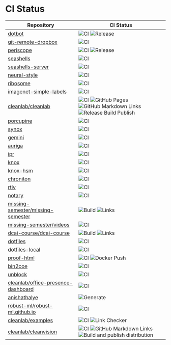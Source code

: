 # CI Status

| Repository | CI Status |
|---|---|
| [dotbot](https://github.com/anishathalye/dotbot) | ![CI](https://github.com/anishathalye/dotbot/actions/workflows/ci.yml/badge.svg) ![Release](https://github.com/anishathalye/dotbot/actions/workflows/release.yml/badge.svg) |
| [git-remote-dropbox](https://github.com/anishathalye/git-remote-dropbox) | ![CI](https://github.com/anishathalye/git-remote-dropbox/actions/workflows/ci.yml/badge.svg) |
| [periscope](https://github.com/anishathalye/periscope) | ![CI](https://github.com/anishathalye/periscope/actions/workflows/ci.yml/badge.svg) ![Release](https://github.com/anishathalye/periscope/actions/workflows/release.yml/badge.svg) |
| [seashells](https://github.com/anishathalye/seashells) | ![CI](https://github.com/anishathalye/seashells/actions/workflows/ci.yml/badge.svg) |
| [seashells-server](https://github.com/anishathalye/seashells-server) | ![CI](https://github.com/anishathalye/seashells-server/actions/workflows/ci.yml/badge.svg) |
| [neural-style](https://github.com/anishathalye/neural-style) | ![CI](https://github.com/anishathalye/neural-style/actions/workflows/ci.yml/badge.svg) |
| [ribosome](https://github.com/anishathalye/ribosome) | ![CI](https://github.com/anishathalye/ribosome/actions/workflows/ci.yml/badge.svg) |
| [imagenet-simple-labels](https://github.com/anishathalye/imagenet-simple-labels) | ![CI](https://github.com/anishathalye/imagenet-simple-labels/actions/workflows/ci.yml/badge.svg) |
| [cleanlab/cleanlab](https://github.com/cleanlab/cleanlab) | ![CI](https://github.com/cleanlab/cleanlab/actions/workflows/ci.yml/badge.svg) ![GitHub Pages](https://github.com/cleanlab/cleanlab/actions/workflows/gh-pages.yaml/badge.svg) ![GitHub Markdown Links](https://github.com/cleanlab/cleanlab/actions/workflows/links.yml/badge.svg) ![Release Build Publish](https://github.com/cleanlab/cleanlab/actions/workflows/release-build-publish.yml/badge.svg) |
| [porcupine](https://github.com/anishathalye/porcupine) | ![CI](https://github.com/anishathalye/porcupine/actions/workflows/ci.yml/badge.svg) |
| [synox](https://github.com/anishathalye/synox) | ![CI](https://github.com/anishathalye/synox/actions/workflows/ci.yml/badge.svg) |
| [gemini](https://github.com/anishathalye/gemini) | ![CI](https://github.com/anishathalye/gemini/actions/workflows/ci.yml/badge.svg) |
| [auriga](https://github.com/anishathalye/auriga) | ![CI](https://github.com/anishathalye/auriga/actions/workflows/ci.yml/badge.svg) |
| [ipr](https://github.com/anishathalye/ipr) | ![CI](https://github.com/anishathalye/ipr/actions/workflows/ci.yml/badge.svg) |
| [knox](https://github.com/anishathalye/knox) | ![CI](https://github.com/anishathalye/knox/actions/workflows/ci.yml/badge.svg) |
| [knox-hsm](https://github.com/anishathalye/knox-hsm) | ![CI](https://github.com/anishathalye/knox-hsm/actions/workflows/ci.yml/badge.svg) |
| [chroniton](https://github.com/anishathalye/chroniton) | ![CI](https://github.com/anishathalye/chroniton/actions/workflows/ci.yml/badge.svg) |
| [rtlv](https://github.com/anishathalye/rtlv) | ![CI](https://github.com/anishathalye/rtlv/actions/workflows/ci.yml/badge.svg) |
| [notary](https://github.com/anishathalye/notary) | ![CI](https://github.com/anishathalye/notary/actions/workflows/ci.yml/badge.svg) |
| [missing-semester/missing-semester](https://github.com/missing-semester/missing-semester) | ![Build](https://github.com/missing-semester/missing-semester/actions/workflows/build.yml/badge.svg) ![Links](https://github.com/missing-semester/missing-semester/actions/workflows/links.yml/badge.svg) |
| [missing-semester/videos](https://github.com/missing-semester/videos) | ![CI](https://github.com/missing-semester/videos/actions/workflows/ci.yml/badge.svg) |
| [dcai-course/dcai-course](https://github.com/dcai-course/dcai-course) | ![Build](https://github.com/dcai-course/dcai-course/actions/workflows/build.yml/badge.svg) ![Links](https://github.com/dcai-course/dcai-course/actions/workflows/links.yml/badge.svg) |
| [dotfiles](https://github.com/anishathalye/dotfiles) | ![CI](https://github.com/anishathalye/dotfiles/actions/workflows/ci.yml/badge.svg) |
| [dotfiles-local](https://github.com/anishathalye/dotfiles-local) | ![CI](https://github.com/anishathalye/dotfiles-local/actions/workflows/ci.yml/badge.svg) |
| [proof-html](https://github.com/anishathalye/proof-html) | ![CI](https://github.com/anishathalye/proof-html/actions/workflows/ci.yml/badge.svg) ![Docker Push](https://github.com/anishathalye/proof-html/actions/workflows/docker.yml/badge.svg) |
| [bin2coe](https://github.com/anishathalye/bin2coe) | ![CI](https://github.com/anishathalye/bin2coe/actions/workflows/ci.yml/badge.svg) |
| [unblock](https://github.com/anishathalye/unblock) | ![CI](https://github.com/anishathalye/unblock/actions/workflows/ci.yml/badge.svg) |
| [cleanlab/office-presence-dashboard](https://github.com/cleanlab/office-presence-dashboard) | ![CI](https://github.com/cleanlab/office-presence-dashboard/actions/workflows/ci.yml/badge.svg) |
| [anishathalye](https://github.com/anishathalye/anishathalye) | ![Generate](https://github.com/anishathalye/anishathalye/actions/workflows/generate.yml/badge.svg) |
| [robust-ml/robust-ml.github.io](https://github.com/robust-ml/robust-ml.github.io) | ![CI](https://github.com/robust-ml/robust-ml.github.io/actions/workflows/build.yml/badge.svg) |
| [cleanlab/examples](https://github.com/cleanlab/examples) | ![CI](https://github.com/cleanlab/examples/actions/workflows/ci.yml/badge.svg) ![Link Checker](https://github.com/cleanlab/examples/actions/workflows/links.yml/badge.svg) |
| [cleanlab/cleanvision](https://github.com/cleanlab/cleanvision) | ![CI](https://github.com/cleanlab/cleanvision/actions/workflows/ci.yml/badge.svg) ![GitHub Markdown Links](https://github.com/cleanlab/cleanvision/actions/workflows/links.yml/badge.svg) ![Build and publish distribution](https://github.com/cleanlab/cleanvision/actions/workflows/release.yml/badge.svg) |
